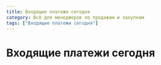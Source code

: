 ```yaml
---
title: Входящие платежи сегодня
category: Всё для менеджеров по продажам и закупкам
tags: ["Входящие платежи сегодня"]
---
```

# Входящие платежи сегодня
